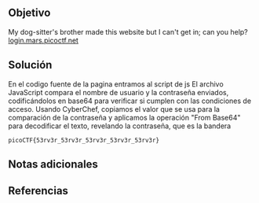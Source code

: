 ## Objetivo
My dog-sitter's brother made this website but I can't get in; can you help?[login.mars.picoctf.net](https://login.mars.picoctf.net/)
## Solución
En el codigo fuente de la pagina entramos al script de js
El archivo JavaScript compara el nombre de usuario y la contraseña enviados, codificándolos en base64 para verificar si cumplen con las condiciones de acceso. Usando CyberChef, copiamos el valor que se usa para la comparación de la contraseña y aplicamos la operación "From Base64" para decodificar el texto, revelando la contraseña, que es la bandera
```
picoCTF{53rv3r_53rv3r_53rv3r_53rv3r_53rv3r}
```

## Notas adicionales

## Referencias